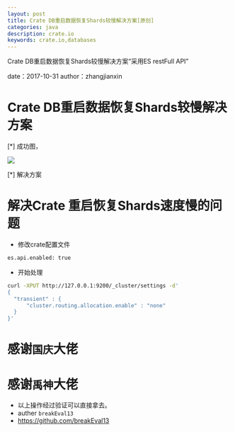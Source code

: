 ```yaml
---
layout: post
title: Crate DB重启数据恢复Shards较慢解决方案[原创]
categories: java
description: crate.io
keywords: crate.io,databases
---
```



Crate DB重启数据恢复Shards较慢解决方案“采用ES restFull API”


date：2017-10-31
author：zhangjianxin

# Crate DB重启数据恢复Shards较慢解决方案

[*] 成功图，


   ![](http://112firshme11224.test.upcdn.net/images/crate-success.png)


[*] 解决方案


# 解决Crate 重启恢复Shards速度慢的问题
  * 修改crate配置文件
   ```bash
   es.api.enabled: true
   ```

  * 开始处理
  ```bash
  curl -XPUT http://127.0.0.1:9200/_cluster/settings -d'
  {
  	"transient" : {
  		"cluster.routing.allocation.enable" : "none"
  	}
  }'
  ```

# 感谢`国庆`大佬
# 感谢`禹神`大佬

* 以上操作经过验证可以直接拿去。
* auther `breakEval13`
* https://github.com/breakEval13
